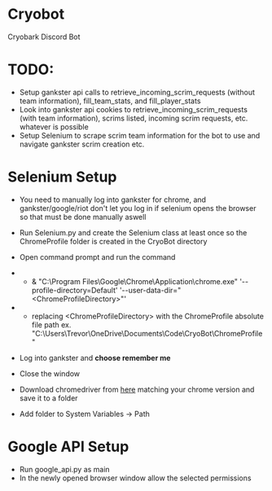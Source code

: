 # Cryobot
Cryobark Discord Bot

# TODO:
- Setup gankster api calls to retrieve_incoming_scrim_requests (without team information), fill_team_stats, and fill_player_stats
- Look into gankster api cookies to retrieve_incoming_scrim_requests (with team information), scrims listed, incoming scrim requests, etc. whatever is possible 
- Setup Selenium to scrape scrim team information for the bot to use and navigate gankster scrim creation etc.

# Selenium Setup
- You need to manually log into gankster for chrome, and gankster/google/riot don't let you log in if selenium opens the browser so that must be done manually aswell
- Run Selenium.py and create the Selenium class at least once so the ChromeProfile folder is created in the CryoBot directory
- Open command prompt and run the command 
- - & "C:\Program Files\Google\Chrome\Application\chrome.exe" '--profile-directory=Default' '--user-data-dir="<ChromeProfileDirectory\>"' 
- - replacing <ChromeProfileDirectory\> with the ChromeProfile absolute file path ex. "C:\Users\Trevor\OneDrive\Documents\Code\CryoBot\ChromeProfile"
- Log into gankster and **choose remember me**
- Close the window

- Download chromedriver from [here](https://googlechromelabs.github.io/chrome-for-testing/) matching your chrome version and save it to a folder
- Add folder to System Variables -> Path

# Google API Setup
- Run google_api.py as main
- In the newly opened browser window allow the selected permissions